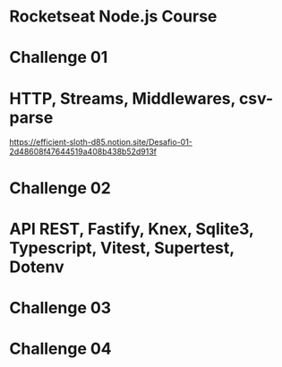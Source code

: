 # Rocketseat Node.js Course

# Challenge 01
# HTTP, Streams, Middlewares, csv-parse
https://efficient-sloth-d85.notion.site/Desafio-01-2d48608f47644519a408b438b52d913f

# Challenge 02
# API REST, Fastify, Knex, Sqlite3, Typescript, Vitest, Supertest, Dotenv

# Challenge 03

# Challenge 04
